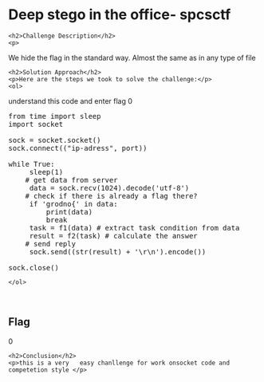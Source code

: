 <title>Deep stego in the office- spcsctf</title>

<!DOCTYPE html>
<html>

<body>
    <h1>Deep stego in the office- spcsctf</h1>

    <h2>Challenge Description</h2>
    <p> 
We hide the flag in the standard way. Almost the same as in any type of file


</p>
 
    <h2>Solution Approach</h2>
    <p>Here are the steps we took to solve the challenge:</p>
    <ol>
understand this code and enter flag 0
<pre>
from time import sleep
import socket

sock = socket.socket()
sock.connect(("ip-adress", port))

while True:
     sleep(1)
    # get data from server
     data = sock.recv(1024).decode('utf-8')
    # check if there is already a flag there?
     if 'grodno{' in data:
         print(data)
         break
     task = f1(data) # extract task condition from data
     result = f2(task) # calculate the answer
    # send reply
     sock.send((str(result) + '\r\n').encode())

sock.close()
</pre>        
       
    
    </ol>
<br>
    <h2>Flag</h2>
    <p class="flag">0
</p>

    <h2>Conclusion</h2>
    <p>this is a very   easy chanllenge for work onsocket code and competetion style </p>
</body>
</html>


